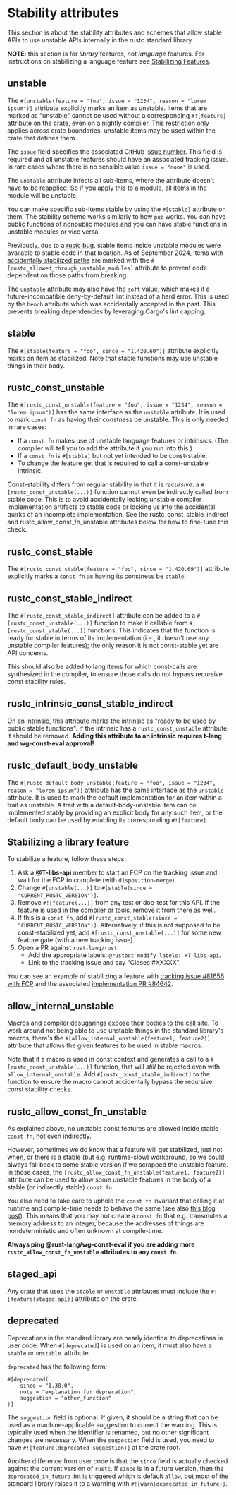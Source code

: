 # Stability attributes

This section is about the stability attributes and schemes that allow stable
APIs to use unstable APIs internally in the rustc standard library.

**NOTE**: this section is for *library* features, not *language* features. For instructions on
stabilizing a language feature see [Stabilizing Features](./stabilization_guide.md).

<!-- toc -->

## unstable

The `#[unstable(feature = "foo", issue = "1234", reason = "lorem ipsum")]`
attribute explicitly marks an item as unstable. Items that are marked as
"unstable" cannot be used without a corresponding `#![feature]` attribute on
the crate, even on a nightly compiler. This restriction only applies across
crate boundaries, unstable items may be used within the crate that defines
them.

The `issue` field specifies the associated GitHub [issue number]. This field is
required and all unstable features should have an associated tracking issue. In
rare cases where there is no sensible value `issue = "none"` is used.

The `unstable` attribute infects all sub-items, where the attribute doesn't
have to be reapplied. So if you apply this to a module, all items in the module
will be unstable.

You can make specific sub-items stable by using the `#[stable]` attribute on
them. The stability scheme works similarly to how `pub` works. You can have
public functions of nonpublic modules and you can have stable functions in
unstable modules or vice versa.

Previously, due to a [rustc bug], stable items inside unstable modules were
available to stable code in that location.
As of <!-- date-check --> September 2024, items with [accidentally stabilized
paths] are marked with the `#[rustc_allowed_through_unstable_modules]` attribute
to prevent code dependent on those paths from breaking.

The `unstable` attribute may also have the `soft` value, which makes it a
future-incompatible deny-by-default lint instead of a hard error. This is used
by the `bench` attribute which was accidentally accepted in the past. This
prevents breaking dependencies by leveraging Cargo's lint capping.

[issue number]: https://github.com/rust-lang/rust/issues
[rustc bug]: https://github.com/rust-lang/rust/issues/15702
[accidentally stabilized paths]: https://github.com/rust-lang/rust/issues/113387

## stable
The `#[stable(feature = "foo", since = "1.420.69")]` attribute explicitly
marks an item as stabilized. Note that stable functions may use unstable things in their body.

## rustc_const_unstable

The `#[rustc_const_unstable(feature = "foo", issue = "1234", reason = "lorem
ipsum")]` has the same interface as the `unstable` attribute. It is used to mark
`const fn` as having their constness be unstable. This is only needed in rare cases:
- If a `const fn` makes use of unstable language features or intrinsics.
  (The compiler will tell you to add the attribute if you run into this.)
- If a `const fn` is `#[stable]` but not yet intended to be const-stable.
- To change the feature get that is required to call a const-unstable intrinsic.

Const-stability differs from regular stability in that it is *recursive*: a
`#[rustc_const_unstable(...)]` function cannot even be indirectly called from stable code. This is
to avoid accidentally leaking unstable compiler implementation artifacts to stable code or locking
us into the accidental quirks of an incomplete implementation. See the rustc_const_stable_indirect
and rustc_allow_const_fn_unstable attributes below for how to fine-tune this check.

## rustc_const_stable

The `#[rustc_const_stable(feature = "foo", since = "1.420.69")]` attribute explicitly marks
a `const fn` as having its constness be `stable`.

## rustc_const_stable_indirect

The `#[rustc_const_stable_indirect]` attribute can be added to a `#[rustc_const_unstable(...)]`
function to make it callable from `#[rustc_const_stable(...)]` functions. This indicates that the
function is ready for stable in terms of its implementation (i.e., it doesn't use any unstable
compiler features); the only reason it is not const-stable yet are API concerns.

This should also be added to lang items for which const-calls are synthesized in the compiler, to
ensure those calls do not bypass recursive const stability rules.

## rustc_intrinsic_const_stable_indirect

On an intrinsic, this attribute marks the intrinsic as "ready to be used by public stable functions".
If the intrinsic has a `rustc_const_unstable` attribute, it should be removed.
**Adding this attribute to an intrinsic requires t-lang and wg-const-eval approval!**

## rustc_default_body_unstable

The `#[rustc_default_body_unstable(feature = "foo", issue = "1234", reason =
"lorem ipsum")]` attribute has the same interface as the `unstable` attribute.
It is used to mark the default implementation for an item within a trait as
unstable.
A trait with a default-body-unstable item can be implemented stably by providing
an explicit body for any such item, or the default body can be used by enabling
its corresponding `#![feature]`.

## Stabilizing a library feature

To stabilize a feature, follow these steps:

1. Ask a **@T-libs-api** member to start an FCP on the tracking issue and wait for
   the FCP to complete (with `disposition-merge`).
2. Change `#[unstable(...)]` to `#[stable(since = "CURRENT_RUSTC_VERSION")]`.
3. Remove `#![feature(...)]` from any test or doc-test for this API. If the feature is used in the
   compiler or tools, remove it from there as well.
4. If this is a `const fn`, add `#[rustc_const_stable(since = "CURRENT_RUSTC_VERSION")]`.
   Alternatively, if this is not supposed to be const-stabilized yet,
   add `#[rustc_const_unstable(...)]` for some new feature gate (with a new tracking issue).
5. Open a PR against `rust-lang/rust`.
   - Add the appropriate labels: `@rustbot modify labels: +T-libs-api`.
   - Link to the tracking issue and say "Closes #XXXXX".

You can see an example of stabilizing a feature with
[tracking issue #81656 with FCP](https://github.com/rust-lang/rust/issues/81656)
and the associated
[implementation PR #84642](https://github.com/rust-lang/rust/pull/84642).

## allow_internal_unstable

Macros and compiler desugarings expose their bodies to the call
site. To work around not being able to use unstable things in the standard
library's macros, there's the `#[allow_internal_unstable(feature1, feature2)]`
attribute that allows the given features to be used in stable macros.

Note that if a macro is used in const context and generates a call to a
`#[rustc_const_unstable(...)]` function, that will *still* be rejected even with
`allow_internal_unstable`. Add `#[rustc_const_stable_indirect]` to the function to ensure the macro
cannot accidentally bypass the recursive const stability checks.

## rustc_allow_const_fn_unstable

As explained above, no unstable const features are allowed inside stable `const fn`, not even
indirectly.

However, sometimes we do know that a feature will get stabilized, just not when, or there is a
stable (but e.g. runtime-slow) workaround, so we could always fall back to some stable version if we
scrapped the unstable feature. In those cases, the `[rustc_allow_const_fn_unstable(feature1,
feature2)]` attribute can be used to allow some unstable features in the body of a stable (or
indirectly stable) `const fn`.

You also need to take care to uphold the `const fn` invariant that calling it at runtime and
compile-time needs to behave the same (see also [this blog post][blog]). This means that you
may not create a `const fn` that e.g. transmutes a memory address to an integer,
because the addresses of things are nondeterministic and often unknown at
compile-time.

**Always ping @rust-lang/wg-const-eval if you are adding more
`rustc_allow_const_fn_unstable` attributes to any `const fn`.**

## staged_api

Any crate that uses the `stable` or `unstable` attributes must include the
`#![feature(staged_api)]` attribute on the crate.

## deprecated

Deprecations in the standard library are nearly identical to deprecations in
user code. When `#[deprecated]` is used on an item, it must also have a `stable`
or `unstable `attribute.

`deprecated` has the following form:

```rust,ignore
#[deprecated(
    since = "1.38.0",
    note = "explanation for deprecation",
    suggestion = "other_function"
)]
```

The `suggestion` field is optional. If given, it should be a string that can be
used as a machine-applicable suggestion to correct the warning. This is
typically used when the identifier is renamed, but no other significant changes
are necessary. When the `suggestion` field is used, you need to have
`#![feature(deprecated_suggestion)]` at the crate root.

Another difference from user code is that the `since` field is actually checked
against the current version of `rustc`. If `since` is in a future version, then
the `deprecated_in_future` lint is triggered which is default `allow`, but most
of the standard library raises it to a warning with
`#![warn(deprecated_in_future)]`.

[blog]: https://www.ralfj.de/blog/2018/07/19/const.html
